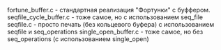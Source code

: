 fortune_buffer.c - стандартная реализация "Фортунки" с буффером.
seqfile_cycle_buffer.c - тоже самое, но с использованием seq_file
seqfile.c - просто печать (без кольцевого буфера) с использованием seqfile и seq_operations
single_open_buffer.c - тоже самое, но без seq_operations (с использованием single_open)
